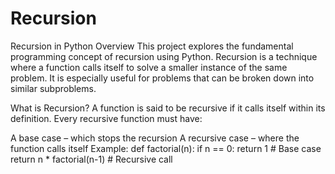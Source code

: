 # Recursion
Recursion in Python
Overview
This project explores the fundamental programming concept of recursion using Python. Recursion is a technique where a function calls itself to solve a smaller instance of the same problem. It is especially useful for problems that can be broken down into similar subproblems.

What is Recursion?
A function is said to be recursive if it calls itself within its definition. Every recursive function must have:

A base case – which stops the recursion
A recursive case – where the function calls itself
Example:
def factorial(n):
    if n == 0:
        return 1            # Base case
    return n * factorial(n-1)  # Recursive call

